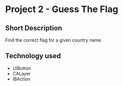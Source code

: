 # Project 2 - Guess The Flag

## Short Description
Find the correct flag for a given country name.

## Technology used
- UIButton
- CALayer
- IBAction
